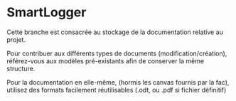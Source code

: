 # SmartLogger

Cette branche est consacrée au stockage de la documentation relative au projet.

Pour contribuer aux différents types de documents (modification/création),
référez-vous aux modèles pré-existants afin de conserver la même structure.

Pour la documentation en elle-même, (hormis les canvas fournis par la fac), utilisez
des formats facilement réutilisables (.odt, ou .pdf si fichier définitif)

